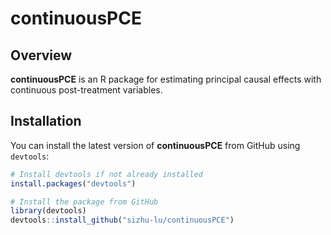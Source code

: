 # continuousPCE

## Overview

**continuousPCE** is an R package for estimating principal causal effects with continuous post-treatment variables. 

## Installation

You can install the latest version of **continuousPCE** from GitHub using `devtools`:

```r
# Install devtools if not already installed
install.packages("devtools")

# Install the package from GitHub
library(devtools)
devtools::install_github("sizhu-lu/continuousPCE")
